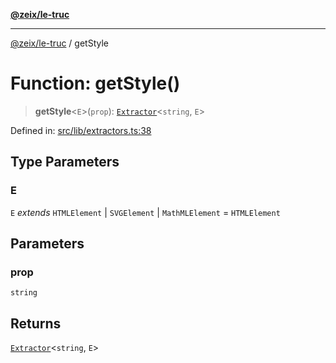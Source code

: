 [**@zeix/le-truc**](../README.md)

***

[@zeix/le-truc](../globals.md) / getStyle

# Function: getStyle()

> **getStyle**\<`E`\>(`prop`): [`Extractor`](../type-aliases/Extractor.md)\<`string`, `E`\>

Defined in: [src/lib/extractors.ts:38](https://github.com/zeixcom/ui-element/blob/b9ddf83c928c93d84a49a796a2342da755e4896e/src/lib/extractors.ts#L38)

## Type Parameters

### E

`E` *extends* `HTMLElement` \| `SVGElement` \| `MathMLElement` = `HTMLElement`

## Parameters

### prop

`string`

## Returns

[`Extractor`](../type-aliases/Extractor.md)\<`string`, `E`\>

